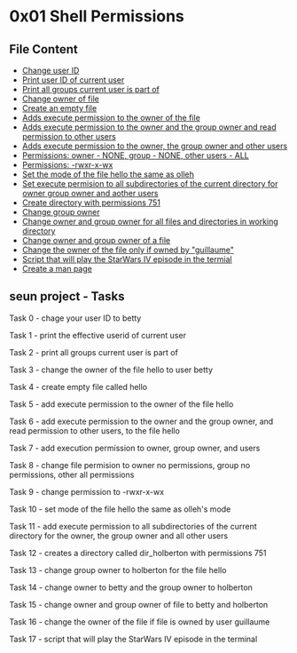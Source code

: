 # 0x01 Shell Permissions

## File Content

* [Change user ID](0x01-shell_permissions/0-iam_betty)
* [Print user ID of current user](0x01-shell_permissions/1-who_am_i)
* [Print all groups current user is part of](0x01-shell_permissions/2-groups)
* [Change owner of file](0x01-shell_permissions/3-new_owner)
* [Create an empty file](0x01-shell_permissions/4-empty)
* [Adds execute permission to the owner of the file](0x01-shell_permissions/5-execute)
* [Adds execute permission to the owner and the group owner and read permission to other users](0x01-shell_permissions/6-multiple_permissions)
* [Adds execute permission to the owner, the group owner and other users](0x01-shell_permissions/7-everybody)
* [Permissions: owner - NONE, group - NONE, other users - ALL](0x01-shell_permissions/8-James_Bond)
* [Permissions: -rwxr-x-wx](0x01-shell_permissions/9-John_Doe)
* [Set the mode of the file hello the same as olleh](0x01-shell_permissions/10-mirror_permissions)
* [Set execute permision to all subdirectories of the current directory for owner group owner and aother users](0x01-shell_permissions/11-directories_permissions)
* [Create directory with permissions 751](0x01-shell_permissions/12-directory_permissions)
* [Change group owner](0x01-shell_permissions/13-change_group)
* [Change owner and group owner for all files and directories in working directory](0x01-shell_permissions/14-change_owner_and_group)
* [Change owner and group owner of a file](0x01-shell_permissions/15-symbolic_link_permissions)
* [Change the owner of the file only if owned by "guillaume"](0x01-shell_permissions/16-if_only)
* [Script that will play the StarWars IV episode in the termial](0x01-shell_permissions/100-Star_Wars)
* [Create a man page](0x01-shell_permissions/101-man_holberton)

## seun project - Tasks

Task 0 - chage your user ID to betty

Task 1 - print the effective userid of current user

Task 2 - print all groups current user is part of

Task 3 - change the owner of the file hello to user betty

Task 4 - create empty file called hello

Task 5 - add execute permission to the owner of the file hello

Task 6 - add execute permission to the owner and the group owner, and read permission to other users, to the file hello

Task 7 - add execution permission to owner, group owner, and users

Task 8 - change file permision to owner no permissions, group no permissions, other all permissions

Task 9 - change permission to -rwxr-x-wx

Task 10 - set mode of the file hello the same as olleh's mode

Task 11 - add execute permission to all subdirectories of the current directory for the owner, the group owner and all other users

Task 12 - creates a directory called dir_holberton with permissions 751

Task 13 - change group owner to holberton for the file hello

Task 14 - change owner to betty and the group owner to holberton

Task 15 - change owner and group owner of file to betty and holberton

Task 16 - change the owner of the file if file is owned by user guillaume

Task 17 - script that will play the StarWars IV episode in the terminal
